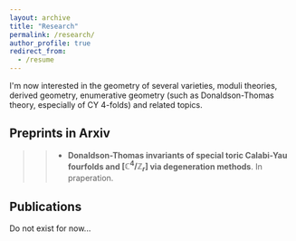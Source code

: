 ```yaml
---
layout: archive
title: "Research"
permalink: /research/
author_profile: true
redirect_from:
  - /resume
---
```


I'm now interested in the geometry of several varieties, moduli theories, derived geometry, enumerative geometry (such as Donaldson-Thomas theory, especially of CY $4$-folds) and related topics.

## Preprints in Arxiv

>> - **Donaldson-Thomas invariants of special toric Calabi-Yau fourfolds and $[\mathbb C^4/\mathbb Z_r]$ via degeneration methods**.
>> In praperation.



## Publications

Do not exist for now...
